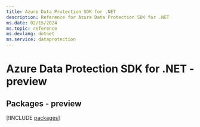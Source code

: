 ```yaml
---
title: Azure Data Protection SDK for .NET
description: Reference for Azure Data Protection SDK for .NET
ms.date: 02/15/2024
ms.topic: reference
ms.devlang: dotnet
ms.service: dataprotection
---
```

# Azure Data Protection SDK for .NET - preview
## Packages - preview
[!INCLUDE [packages](data-protection-index.md)]